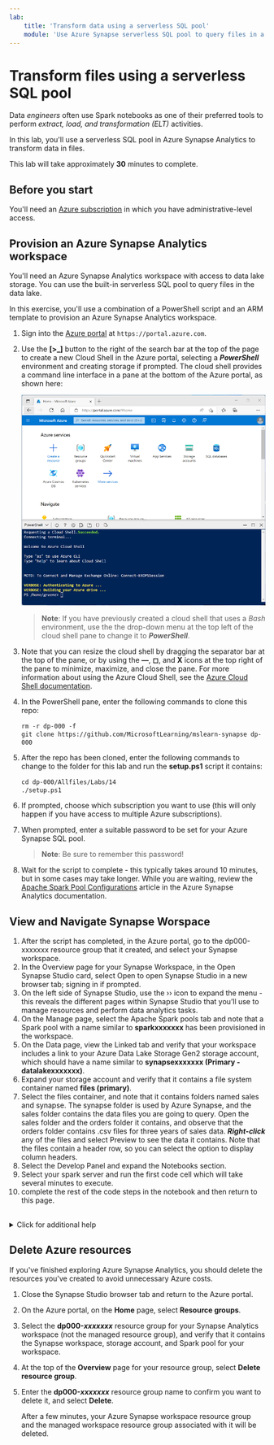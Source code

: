 ```yaml
---
lab:
    title: 'Transform data using a serverless SQL pool'
    module: 'Use Azure Synapse serverless SQL pool to query files in a data lake'
---
```


# Transform files using a serverless SQL pool

Data *engineers* often use Spark notebooks as one of their preferred tools to perform *extract, load, and transformation (ELT)* activities.

In this lab, you'll use a serverless SQL pool in Azure Synapse Analytics to transform data in files.

This lab will take approximately **30** minutes to complete.

## Before you start

You'll need an [Azure subscription](https://azure.microsoft.com/free) in which you have administrative-level access.

## Provision an Azure Synapse Analytics workspace

You'll need an Azure Synapse Analytics workspace with access to data lake storage. You can use the built-in serverless SQL pool to query files in the data lake.

In this exercise, you'll use a combination of a PowerShell script and an ARM template to provision an Azure Synapse Analytics workspace.

1. Sign into the [Azure portal](https://portal.azure.com) at `https://portal.azure.com`.
2. Use the **[\>_]** button to the right of the search bar at the top of the page to create a new Cloud Shell in the Azure portal, selecting a ***PowerShell*** environment and creating storage if prompted. The cloud shell provides a command line interface in a pane at the bottom of the Azure portal, as shown here:

    ![Azure portal with a cloud shell pane](./images/cloud-shell.png)

    > **Note**: If you have previously created a cloud shell that uses a *Bash* environment, use the the drop-down menu at the top left of the cloud shell pane to change it to ***PowerShell***.

3. Note that you can resize the cloud shell by dragging the separator bar at the top of the pane, or by using the **&#8212;**, **&#9723;**, and **X** icons at the top right of the pane to minimize, maximize, and close the pane. For more information about using the Azure Cloud Shell, see the [Azure Cloud Shell documentation](https://docs.microsoft.com/azure/cloud-shell/overview).

4. In the PowerShell pane, enter the following commands to clone this repo:

    ```
    rm -r dp-000 -f
    git clone https://github.com/MicrosoftLearning/mslearn-synapse dp-000
    ```

5. After the repo has been cloned, enter the following commands to change to the folder for this lab and run the **setup.ps1** script it contains:

    ```
    cd dp-000/Allfiles/Labs/14
    ./setup.ps1
    ```

6. If prompted, choose which subscription you want to use (this will only happen if you have access to multiple Azure subscriptions).
7. When prompted, enter a suitable password to be set for your Azure Synapse SQL pool.

    > **Note**: Be sure to remember this password!

8. Wait for the script to complete - this typically takes around 10 minutes, but in some cases may take longer. While you are waiting, review the [Apache Spark Pool Configurations](https://learn.microsoft.com/en-us/azure/synapse-analytics/spark/apache-spark-pool-configurations) article in the Azure Synapse Analytics documentation.

## View and Navigate Synapse Worspace
1. After the script has completed, in the Azure portal, go to the dp000-xxxxxxx resource group that it created, and select your Synapse workspace.
2. In the Overview page for your Synapse Workspace, in the Open Synapse Studio card, select Open to open Synapse Studio in a new browser tab; signing in if prompted.
3. On the left side of Synapse Studio, use the ›› icon to expand the menu - this reveals the different pages within Synapse Studio that you’ll use to manage resources and perform data analytics tasks.
4. On the Manage page, select the Apache Spark pools tab and note that a Spark pool with a name similar to **sparkxxxxxxx** has been provisioned in the workspace.
5. On the Data page, view the Linked tab and verify that your workspace includes a link to your Azure Data Lake Storage Gen2 storage account, which should have a name similar to **synapsexxxxxxx (Primary - datalakexxxxxxx)**.
6. Expand your storage account and verify that it contains a file system container named **files (primary)**.
7. Select the files container, and note that it contains folders named sales and synapse. The synapse folder is used by Azure Synapse, and the sales folder contains the data files you are going to query.
Open the sales folder and the orders folder it contains, and observe that the orders folder contains .csv files for three years of sales data.
***Right-click*** any of the files and select Preview to see the data it contains. Note that the files contain a header row, so you can select the option to display column headers.
8. Select the Develop Panel and expand the Notebooks section.
9. Select your spark server and run the first code cell which will take several minutes to execute.
10. complete the rest of the code steps in the notebook and then return to this page.

</br>
<details>
<summary>Click for additional help</summary>
  <p>
1. Returning to the Synapse Workspace.</br>
2. Select the **Develop** panel. <img src="./images/select-develop-in-synapse-workspace-expanded.png" alt="Azure Portal pane select develop expanded" width="800" height="600"></br>
3. On the <b>Develop</b> panel, expand the <i>Notebooks</i> section and select the <b>Spark Transform</b> file. <img src="./images/select-spark-notebook.png" alt="Azure Portal Develop.notebook.spark transform" width="800" height="600"> </br>
4. Follow the directions in the Spark notebook and then return to this page.</br>
</p>
</details>

## Delete Azure resources

If you've finished exploring Azure Synapse Analytics, you should delete the resources you've created to avoid unnecessary Azure costs.

1. Close the Synapse Studio browser tab and return to the Azure portal.
2. On the Azure portal, on the **Home** page, select **Resource groups**.
3. Select the **dp000-*xxxxxxx*** resource group for your Synapse Analytics workspace (not the managed resource group), and verify that it contains the Synapse workspace, storage account, and Spark pool for your workspace.
4. At the top of the **Overview** page for your resource group, select **Delete resource group**.
5. Enter the **dp000-*xxxxxxx*** resource group name to confirm you want to delete it, and select **Delete**.

    After a few minutes, your Azure Synapse workspace resource group and the managed workspace resource group associated with it will be deleted.
